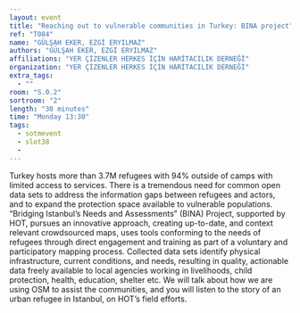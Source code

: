 ```yaml
---
layout: event
title: "Reaching out to vulnerable communities in Turkey: BINA project"
ref: "T084"
name: "GÜLŞAH EKER, EZGİ ERYILMAZ"
authors: "GÜLŞAH EKER, EZGİ ERYILMAZ"
affiliations: "YER ÇİZENLER HERKES İÇİN HARİTACILIK DERNEĞİ"
organization: "YER ÇİZENLER HERKES İÇİN HARİTACILIK DERNEĞİ"
extra_tags:
  - ""
room: "S.0.2"
sortroom: "2"
length: "30 minutes"
time: "Monday 13:30"
tags:
  - sotmevent
  - slot38
  - 
---
```

Turkey hosts more than 3.7M refugees with 94% outside of camps with limited access to services. There is a tremendous need for common open data sets to address the information gaps between refugees and actors, and to expand the protection space available to vulnerable populations. “Bridging Istanbul’s Needs and Assessments” (BINA) Project, supported by HOT, pursues an innovative approach, creating up-to-date, and context relevant crowdsourced maps, uses tools conforming to the needs of refugees through direct engagement and training as part of a voluntary and participatory mapping process. Collected data sets identify physical infrastructure, current conditions, and needs, resulting in quality, actionable data freely available to local agencies working in livelihoods, child protection, health, education, shelter etc. We will talk about how we are using OSM to assist the communities, and you will listen to the story of an urban refugee in Istanbul, on HOT’s field efforts. 
